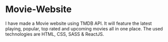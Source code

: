 # Movie-Website
 I have made a Movie website using TMDB API. It will feature the latest playing, popular, top rated and upcoming movies all in one place. The used technologies are HTML, CSS, SASS & ReactJS.
